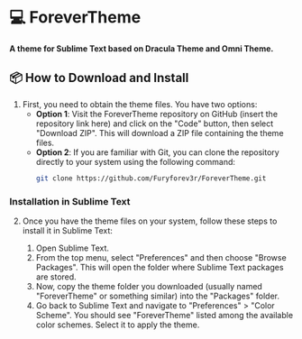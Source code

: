 # 💻 ForeverTheme
**A theme for Sublime Text based on Dracula Theme and Omni Theme.**
## 📦 How to Download and Install

1. First, you need to obtain the theme files. You have two options:
   - **Option 1**: Visit the ForeverTheme repository on GitHub (insert the repository link here) and click on the "Code" button, then select "Download ZIP". This will download a ZIP file containing the theme files.
   - **Option 2**: If you are familiar with Git, you can clone the repository directly to your system using the following command:
     ```bash
     git clone https://github.com/Furyforev3r/ForeverTheme.git
     ```

### Installation in Sublime Text

2. Once you have the theme files on your system, follow these steps to install it in Sublime Text:

   1. Open Sublime Text.
   2. From the top menu, select "Preferences" and then choose "Browse Packages". This will open the folder where Sublime Text packages are stored.
   3. Now, copy the theme folder you downloaded (usually named "ForeverTheme" or something similar) into the "Packages" folder.
   4. Go back to Sublime Text and navigate to "Preferences" > "Color Scheme". You should see "ForeverTheme" listed among the available color schemes. Select it to apply the theme.
